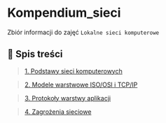 # Kompendium_sieci
Zbiór informacji do zajęć ``Lokalne sieci komputerowe``

## :book: Spis treści
> [1. Podstawy sieci komputerowych](https://github.com/TEB-DK/Kompendium_sieci/tree/Podstawy-sieci-komputerowych)

> [2. Modele warstwowe ISO/OSI i TCP/IP](https://github.com/TEB-DK/Kompendium_sieci/tree/Modele-warstwowe-ISO/OSI-i-TCP/IP)

> [3. Protokoły warstwy aplikacji](https://github.com/TEB-DK/Kompendium_sieci/tree/Protoko%C5%82y-warstwy-aplikacji)

> [4. Zagrożenia sieciowe](https://github.com/TEB-DK/Kompendium_sieci/tree/Zagro%C5%BCenia-sieciowe)
